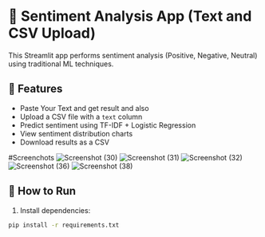 # 🧠 Sentiment Analysis App (Text and CSV Upload)

This Streamlit app performs sentiment analysis (Positive, Negative, Neutral) using traditional ML techniques.

## 📁 Features
- Paste Your Text and get result and also
- Upload a CSV file with a `text` column
- Predict sentiment using TF-IDF + Logistic Regression
- View sentiment distribution charts
- Download results as a CSV

#Screenchots
![Screenshot (30)](https://github.com/user-attachments/assets/0afd6956-d04d-4ccd-b805-7c8b4d749c16)
![Screenshot (31)](https://github.com/user-attachments/assets/5878701f-f4f8-4f45-9af7-22b9a5f86e0b)
![Screenshot (32)](https://github.com/user-attachments/assets/97f2f315-c90e-47b5-ac43-c7e5a7fb359d)
![Screenshot (36)](https://github.com/user-attachments/assets/7bf9ddff-3fa5-43d6-b6fc-57c6dc161be7)
![Screenshot (38)](https://github.com/user-attachments/assets/2b07125d-dec9-467d-8706-05a681e5fd33)



## 🚀 How to Run

1. Install dependencies:

```bash
pip install -r requirements.txt




